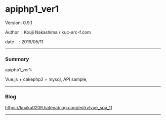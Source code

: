 # apiphp1_ver1

 Version: 0.9.1

 Author  : Kouji Nakashima / kuc-arc-f.com

 date    : 2019/05/11

***
### Summary

apiphp1_ver1:

Vue.js + cakephp2 + mysql, API sample,

***
### Blog

https://knaka0209.hatenablog.com/entry/vue_spa_11

***

